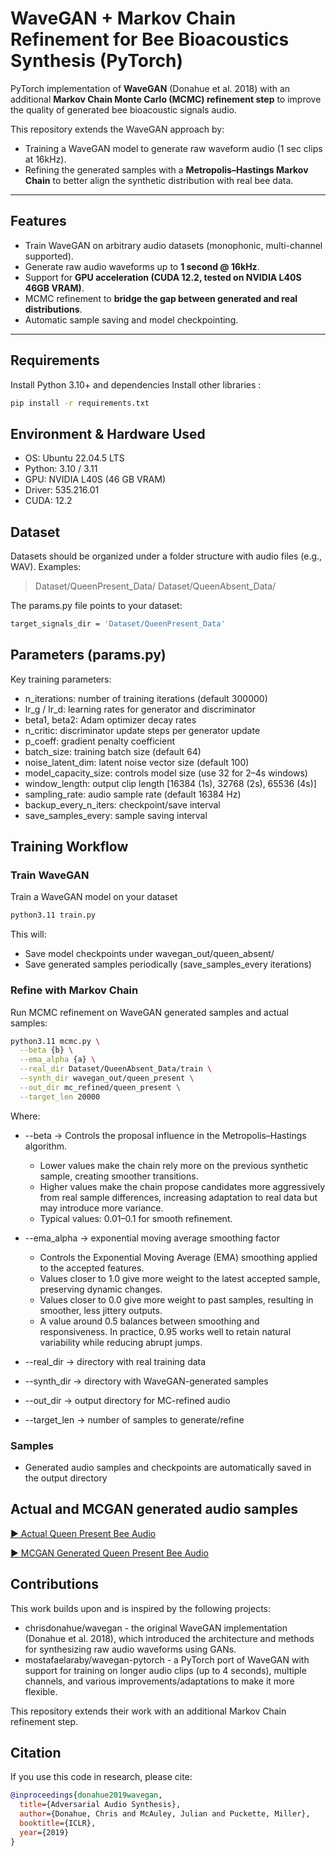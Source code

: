 # WaveGAN + Markov Chain Refinement for Bee Bioacoustics Synthesis (PyTorch)

PyTorch implementation of **WaveGAN** (Donahue et al. 2018) with an additional **Markov Chain Monte Carlo (MCMC) refinement step** to improve the quality of generated bee bioacoustic signals audio.  

This repository extends the WaveGAN approach by:
- Training a WaveGAN model to generate raw waveform audio (1 sec clips at 16kHz).
- Refining the generated samples with a **Metropolis–Hastings Markov Chain** to better align the synthetic distribution with real bee data.

---

## Features
- Train WaveGAN on arbitrary audio datasets (monophonic, multi-channel supported).
- Generate raw audio waveforms up to **1 second @ 16kHz**.
- Support for **GPU acceleration (CUDA 12.2, tested on NVIDIA L40S 46GB VRAM)**.
- MCMC refinement to **bridge the gap between generated and real distributions**.
- Automatic sample saving and model checkpointing.

---
## Requirements
Install Python 3.10+ and dependencies
Install other libraries : 
```bash
pip install -r requirements.txt
```
## Environment & Hardware Used
- OS: Ubuntu 22.04.5 LTS
- Python: 3.10 / 3.11
- GPU: NVIDIA L40S (46 GB VRAM)
- Driver: 535.216.01
- CUDA: 12.2

## Dataset
Datasets should be organized under a folder structure with audio files (e.g., WAV).
Examples:
> Dataset/QueenPresent_Data/
> Dataset/QueenAbsent_Data/

The params.py file points to your dataset:
```bash
target_signals_dir = 'Dataset/QueenPresent_Data'
```
## Parameters (params.py)

Key training parameters:

- n_iterations: number of training iterations (default 300000)
- lr_g / lr_d: learning rates for generator and discriminator
- beta1, beta2: Adam optimizer decay rates
- n_critic: discriminator update steps per generator update
- p_coeff: gradient penalty coefficient
- batch_size: training batch size (default 64)
- noise_latent_dim: latent noise vector size (default 100)
- model_capacity_size: controls model size (use 32 for 2–4s windows)
- window_length: output clip length [16384 (1s), 32768 (2s), 65536 (4s)]
- sampling_rate: audio sample rate (default 16384 Hz)
- backup_every_n_iters: checkpoint/save interval
- save_samples_every: sample saving interval

## Training Workflow
### Train WaveGAN
Train a WaveGAN model on your dataset
```bash
python3.11 train.py
```
This will:
- Save model checkpoints under wavegan_out/queen_absent/
- Save generated samples periodically (save_samples_every iterations)

### Refine with Markov Chain
Run MCMC refinement on WaveGAN generated samples and actual samples:
```bash
python3.11 mcmc.py \
  --beta {b} \
  --ema_alpha {a} \
  --real_dir Dataset/QueenAbsent_Data/train \
  --synth_dir wavegan_out/queen_present \
  --out_dir mc_refined/queen_present \
  --target_len 20000
```
Where:

- --beta → Controls the proposal influence in the Metropolis–Hastings algorithm.
  - Lower values make the chain rely more on the previous synthetic sample, creating smoother transitions.
  - Higher values make the chain propose candidates more aggressively from real sample differences, increasing adaptation to real data but may introduce more variance.
  - Typical values: 0.01–0.1 for smooth refinement.
- --ema_alpha → exponential moving average smoothing factor
  - Controls the Exponential Moving Average (EMA) smoothing applied to the accepted features.
  - Values closer to 1.0 give more weight to the latest accepted sample, preserving dynamic changes.
  - Values closer to 0.0 give more weight to past samples, resulting in smoother, less jittery outputs.
  - A value around 0.5 balances between smoothing and responsiveness. In practice, 0.95 works well to retain natural variability while reducing abrupt jumps.

- --real_dir → directory with real training data
- --synth_dir → directory with WaveGAN-generated samples
- --out_dir → output directory for MC-refined audio
- --target_len → number of samples to generate/refine

### Samples
- Generated audio samples and checkpoints are automatically saved in the output directory

## Actual and MCGAN generated audio samples
[▶️ Actual Queen Present Bee Audio](samples/actual_queen_present_bee)

[▶️ MCGAN Generated Queen Present Bee Audio](samples/mcgan_synthetic_queen_present_bee)

## Contributions
This work builds upon and is inspired by the following projects:

- chrisdonahue/wavegan - the original WaveGAN implementation (Donahue et al. 2018), which introduced the architecture and methods for synthesizing raw audio waveforms using GANs.
- mostafaelaraby/wavegan-pytorch - a PyTorch port of WaveGAN with support for training on longer audio clips (up to 4 seconds), multiple channels, and various improvements/adaptations to make it more flexible.

This repository extends their work with an additional Markov Chain refinement step.

## Citation

If you use this code in research, please cite:
```bibtex
@inproceedings{donahue2019wavegan,
  title={Adversarial Audio Synthesis},
  author={Donahue, Chris and McAuley, Julian and Puckette, Miller},
  booktitle={ICLR},
  year={2019}
}


